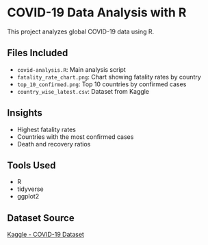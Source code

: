# COVID-19 Data Analysis with R

This project analyzes global COVID-19 data using R.

##  Files Included
- `covid-analysis.R`: Main analysis script
- `fatality_rate_chart.png`: Chart showing fatality rates by country
- `top_10_confirmed.png`: Top 10 countries by confirmed cases
- `country_wise_latest.csv`: Dataset from Kaggle

##  Insights
- Highest fatality rates
- Countries with the most confirmed cases
- Death and recovery ratios

##  Tools Used
- R
- tidyverse
- ggplot2

##  Dataset Source
[Kaggle - COVID-19 Dataset](https://www.kaggle.com/datasets/imdevskp/corona-virus-report)

